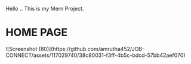 Hello .. 
This is my Mern Project.
<h1>HOME PAGE</h1>
![Screenshot (80)](https://github.com/amrutha452/JOB-CONNECT/assets/117029740/38c80031-f3ff-4b5c-bdcd-57bb42aef070)
